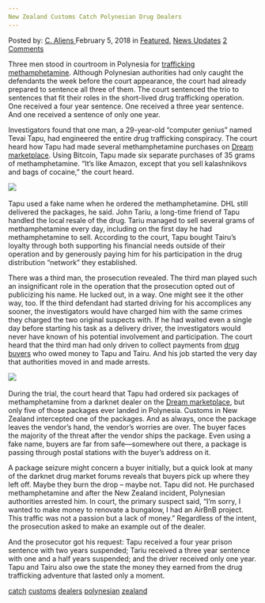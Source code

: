 ```yaml
---
New Zealand Customs Catch Polynesian Drug Dealers
---
```

<article class="post-listing post-24683 post type-post status-publish format-standard has-post-thumbnail hentry 
 tag-catch tag-customs tag-dealers tag-polynesian tag-zealand">
<div class="post-inner">
<span>Posted by: <a href="https://www.deepdotweb.com/author/caliens/" title="">C. Aliens </a></span>
<span>February 5, 2018</span>
<span>in <a href="https://www.deepdotweb.com/category/deepdot-news/" rel="category tag">Featured</a>, <a href="https://www.deepdotweb.com/category/news-updates/" rel="category tag">News Updates</a></span>
<span><a href="https://www.deepdotweb.com/2018/02/05/new-zealand-customs-catch-polynesian-drug-dealers/#comments">2 Comments</a></span>


<p>Three men stood in courtroom in Polynesia for <a href="https://www.radio1.pf/prison-ferme-pour-98-grammes-dice-importes-du-darknet/">trafficking methamphetamine</a>. Although Polynesian authorities had only caught the defendants the week before the court appearance, the court had already prepared to sentence all three of them. The court sentenced the trio to sentences that fit their roles in the short-lived drug trafficking operation. One received a four year sentence. One received a three year sentence. And one received a sentence of only one year.</p>
<p>Investigators found that one man, a 29-year-old “computer genius” named Tevai Tapu, had engineered the entire drug trafficking conspiracy. The court heard how Tapu had made several methamphetamine purchases on <a href="http://www.deepdotweb.com/marketplace-directory/listing/dream-market/">Dream marketplace</a>. Using Bitcoin, Tapu made six separate purchases of 35 grams of methamphetamine. &#8220;It&#8217;s like Amazon, except that you sell kalashnikovs and bags of cocaine,&#8221; the court heard.</p>
<p><img class="wp-image-24690" src="/imgs/2018/02/word-image-6.jpeg" srcset="/imgs/2018/02/word-image-6.jpeg 660w, /imgs/2018/02/word-image-6-300x150.jpeg 300w" sizes="(max-width: 660px) 100vw, 660px" /></p>
<p>Tapu used a fake name when he ordered the methamphetamine. DHL still delivered the packages, he said. John Tariu, a long-time friend of Tapu handled the local resale of the drug. Tariu managed to sell several grams of methamphetamine every day, including on the first day he had methamphetamine to sell. According to the court, Tapu bought Tairu’s loyalty through both supporting his financial needs outside of their operation and by generously paying him for his participation in the drug distribution “network” they established.</p>
<p>There was a third man, the prosecution revealed. The third man played such an insignificant role in the operation that the prosecution opted out of publicizing his name. He lucked out, in a way. One might see it the other way, too. If the third defendant had started driving for his accomplices any sooner, the investigators would have charged him with the same crimes they charged the two original suspects with. If he had waited even a single day before starting his task as a delivery driver, the investigators would never have known of his potential involvement and participation. The court heard that the third man had only driven to collect payments from <a href="https://www.deepdotweb.com/tag/drugs/">drug buyers</a> who owed money to Tapu and Tairu. And his job started the very day that authorities moved in and made arrests.</p>
<p><img class="wp-image-24691" src="/imgs/2018/02/word-image-7.jpeg" srcset="/imgs/2018/02/word-image-7.jpeg 700w, /imgs/2018/02/word-image-7-300x185.jpeg 300w" sizes="(max-width: 700px) 100vw, 700px" /></p>
<p>During the trial, the court heard that Tapu had ordered six packages of methamphetamine from a darknet dealer on the <a href="http://www.deepdotweb.com/marketplace-directory/listing/dream-market/">Dream marketplace</a>, but only five of those packages ever landed in Polynesia. Customs in New Zealand intercepted one of the packages. And as always, once the package leaves the vendor’s hand, the vendor’s worries are over. The buyer faces the majority of the threat after the vendor ships the package. Even using a fake name, buyers are far from safe—somewhere out there, a package is passing through postal stations with the buyer’s address on it.</p>
<p>A package seizure might concern a buyer initially, but a quick look at many of the darknet drug market forums reveals that buyers pick up where they left off. Maybe they burn the drop – maybe not. Tapu did not. He purchased methamphetamine and after the New Zealand incident, Polynesian authorities arrested him. In court, the primary suspect said, “I&#8217;m sorry, I wanted to make money to renovate a bungalow, I had an AirBnB project. This traffic was not a passion but a lack of money.” Regardless of the intent, the prosecution asked to make an example out of the dealer.</p>
<p>And the prosecutor got his request: Tapu received a four year prison sentence with two years suspended; Tariu received a three year sentence with one and a half years suspended; and the driver received only one year. Tapu and Tairu also owe the state the money they earned from the drug trafficking adventure that lasted only a moment.</p>
</div>
<a href="https://www.deepdotweb.com/tag/catch/" rel="tag">catch</a> <a href="https://www.deepdotweb.com/tag/customs/" rel="tag">customs</a> <a href="https://www.deepdotweb.com/tag/dealers/" rel="tag">dealers</a>  <a href="https://www.deepdotweb.com/tag/polynesian/" rel="tag">polynesian</a> <a href="https://www.deepdotweb.com/tag/zealand/" rel="tag">zealand</a></span> <span style="display:none" class="updated">2018-02-05<a href="https://www.deepdotweb.com/author/caliens/" title="Posts by C. Aliens" rel="author">C. Aliens</a></strong></div>
</div>
</article>


